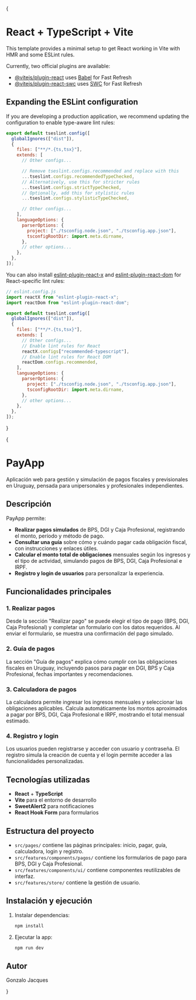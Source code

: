 {

# React + TypeScript + Vite

This template provides a minimal setup to get React working in Vite with HMR and some ESLint rules.

Currently, two official plugins are available:

- [@vitejs/plugin-react](https://github.com/vitejs/vite-plugin-react/blob/main/packages/plugin-react) uses [Babel](https://babeljs.io/) for Fast Refresh
- [@vitejs/plugin-react-swc](https://github.com/vitejs/vite-plugin-react/blob/main/packages/plugin-react-swc) uses [SWC](https://swc.rs/) for Fast Refresh

## Expanding the ESLint configuration

If you are developing a production application, we recommend updating the configuration to enable type-aware lint rules:

```js
export default tseslint.config([
  globalIgnores(["dist"]),
  {
    files: ["**/*.{ts,tsx}"],
    extends: [
      // Other configs...

      // Remove tseslint.configs.recommended and replace with this
      ...tseslint.configs.recommendedTypeChecked,
      // Alternatively, use this for stricter rules
      ...tseslint.configs.strictTypeChecked,
      // Optionally, add this for stylistic rules
      ...tseslint.configs.stylisticTypeChecked,

      // Other configs...
    ],
    languageOptions: {
      parserOptions: {
        project: ["./tsconfig.node.json", "./tsconfig.app.json"],
        tsconfigRootDir: import.meta.dirname,
      },
      // other options...
    },
  },
]);
```

You can also install [eslint-plugin-react-x](https://github.com/Rel1cx/eslint-react/tree/main/packages/plugins/eslint-plugin-react-x) and [eslint-plugin-react-dom](https://github.com/Rel1cx/eslint-react/tree/main/packages/plugins/eslint-plugin-react-dom) for React-specific lint rules:

```js
// eslint.config.js
import reactX from "eslint-plugin-react-x";
import reactDom from "eslint-plugin-react-dom";

export default tseslint.config([
  globalIgnores(["dist"]),
  {
    files: ["**/*.{ts,tsx}"],
    extends: [
      // Other configs...
      // Enable lint rules for React
      reactX.configs["recommended-typescript"],
      // Enable lint rules for React DOM
      reactDom.configs.recommended,
    ],
    languageOptions: {
      parserOptions: {
        project: ["./tsconfig.node.json", "./tsconfig.app.json"],
        tsconfigRootDir: import.meta.dirname,
      },
      // other options...
    },
  },
]);
```

}

{

# PayApp

Aplicación web para gestión y simulación de pagos fiscales y previsionales en Uruguay, pensada para unipersonales y profesionales independientes.

## Descripción

PayApp permite:

- **Realizar pagos simulados** de BPS, DGI y Caja Profesional, registrando el monto, período y método de pago.
- **Consultar una guía** sobre cómo y cuándo pagar cada obligación fiscal, con instrucciones y enlaces útiles.
- **Calcular el monto total de obligaciones** mensuales según los ingresos y el tipo de actividad, simulando pagos de BPS, DGI, Caja Profesional e IRPF.
- **Registro y login de usuarios** para personalizar la experiencia.

## Funcionalidades principales

### 1. Realizar pagos

Desde la sección "Realizar pago" se puede elegir el tipo de pago (BPS, DGI, Caja Profesional) y completar un formulario con los datos requeridos. Al enviar el formulario, se muestra una confirmación del pago simulado.

### 2. Guía de pagos

La sección "Guía de pagos" explica cómo cumplir con las obligaciones fiscales en Uruguay, incluyendo pasos para pagar en DGI, BPS y Caja Profesional, fechas importantes y recomendaciones.

### 3. Calculadora de pagos

La calculadora permite ingresar los ingresos mensuales y seleccionar las obligaciones aplicables. Calcula automáticamente los montos aproximados a pagar por BPS, DGI, Caja Profesional e IRPF, mostrando el total mensual estimado.

### 4. Registro y login

Los usuarios pueden registrarse y acceder con usuario y contraseña. El registro simula la creación de cuenta y el login permite acceder a las funcionalidades personalizadas.

## Tecnologías utilizadas

- **React** + **TypeScript**
- **Vite** para el entorno de desarrollo
- **SweetAlert2** para notificaciones
- **React Hook Form** para formularios

## Estructura del proyecto

- `src/pages/` contiene las páginas principales: inicio, pagar, guía, calculadora, login y registro.
- `src/features/components/pagos/` contiene los formularios de pago para BPS, DGI y Caja Profesional.
- `src/features/components/ui/` contiene componentes reutilizables de interfaz.
- `src/features/store/` contiene la gestión de usuario.

## Instalación y ejecución

1. Instalar dependencias:
   ```bash
   npm install
   ```
2. Ejecutar la app:
   ```bash
   npm run dev
   ```

## Autor

Gonzalo Jacques

}
